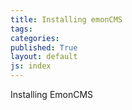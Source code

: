 ```yaml
---
title: Installing emonCMS
tags:  
categories: 
published: True
layout: default
js: index
---
```


Installing EmonCMS

